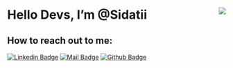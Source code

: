# Hello Devs, I’m @Sidatii <img align='right' src="https://github-readme-stats.vercel.app/api?username=sidatii&show_icons=true&theme=dracula">



## How to reach out to me:
[![Linkedin Badge](https://img.shields.io/badge/linkedin-%230077B5.svg?&style=for-the-badge&logo=linkedin&logoColor=white)](https://www.linkedin.com/in/sidati-nouhi/)
[![Mail Badge](https://img.shields.io/badge/email-c14438?style=for-the-badge&logo=Gmail&logoColor=white&link=mailto:sidatnouhi@gmail.com)](mailto:sidatnouhi@gmail.com)
[![Github Badge](https://img.shields.io/badge/github-333?style=for-the-badge&logo=github&logoColor=white)](https://github.com/sidatii)  
